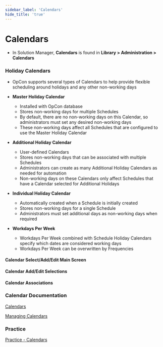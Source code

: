 ```yaml
---
sidebar_label: 'Calendars'
hide_title: 'true'
---
```


# Calendars

* In Solution Manager, **Calendars** is found in **Library > Administration > Calendars**

### Holiday Calendars

* OpCon supports several types of Calendars to help provide flexible scheduling around holidays and any other non-working days 

* **Master Holiday Calendar**
  * Installed with OpCon database
  * Stores non-working days for multiple Schedules
  * By default, there are no non-working days on this Calendar, so administrators must set any desired non-working days
  * These non-working days affect all Schedules that are configured to use the Master Holiday Calendar
* **Additional Holiday Calendar**
  * User-defined Calendars
  * Stores non-working days that can be associated with multiple Schedules
  * Administrators can create as many Additional Holiday Calendars as needed for automation
  * Non-working days on these Calendars only affect Schedules that have a Calendar selected for Additional Holidays
* **Individual Holiday Calendar**
  * Automatically created when a Schedule is initially created
  * Stores non-working days for a single Schedule
  * Administrators must set additional days as non-working days when required

* **Workdays Per Week**
    * Workdays Per Week combined with Schedule Holiday Calendars specify which dates are considered working days
    * Workdays Per Week can be overwritten by Frequencies


#### Calendar Select/Add/Edit Main Screen



#### Calendar Add/Edit Selections



#### Calendar Associations


### Calendar Documentation

[Calendars](https://help.smatechnologies.com/opcon/core/objects/calendars)

[Managing Calendars](https://help.smatechnologies.com/opcon/core/Files/UI/Solution-Manager/Library/Managing-Calendars)

### Practice

<a href="practice-calendars" target="_blank">Practice - Calendars</a>